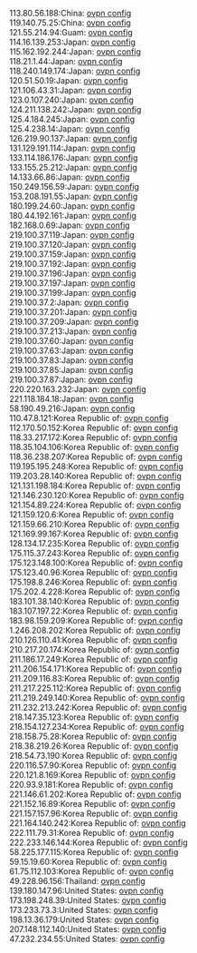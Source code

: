 113.80.56.188:China: [ovpn config](vpn/113_80_56_188.ovpn)  
119.140.75.25:China: [ovpn config](vpn/119_140_75_25.ovpn)  
121.55.214.94:Guam: [ovpn config](vpn/121_55_214_94.ovpn)  
114.16.139.253:Japan: [ovpn config](vpn/114_16_139_253.ovpn)  
115.162.192.244:Japan: [ovpn config](vpn/115_162_192_244.ovpn)  
118.21.1.44:Japan: [ovpn config](vpn/118_21_1_44.ovpn)  
118.240.149.174:Japan: [ovpn config](vpn/118_240_149_174.ovpn)  
120.51.50.19:Japan: [ovpn config](vpn/120_51_50_19.ovpn)  
121.106.43.31:Japan: [ovpn config](vpn/121_106_43_31.ovpn)  
123.0.107.240:Japan: [ovpn config](vpn/123_0_107_240.ovpn)  
124.211.138.242:Japan: [ovpn config](vpn/124_211_138_242.ovpn)  
125.4.184.245:Japan: [ovpn config](vpn/125_4_184_245.ovpn)  
125.4.238.14:Japan: [ovpn config](vpn/125_4_238_14.ovpn)  
126.219.90.137:Japan: [ovpn config](vpn/126_219_90_137.ovpn)  
131.129.191.114:Japan: [ovpn config](vpn/131_129_191_114.ovpn)  
133.114.186.176:Japan: [ovpn config](vpn/133_114_186_176.ovpn)  
133.155.25.212:Japan: [ovpn config](vpn/133_155_25_212.ovpn)  
14.133.66.86:Japan: [ovpn config](vpn/14_133_66_86.ovpn)  
150.249.156.59:Japan: [ovpn config](vpn/150_249_156_59.ovpn)  
153.208.191.55:Japan: [ovpn config](vpn/153_208_191_55.ovpn)  
180.199.24.60:Japan: [ovpn config](vpn/180_199_24_60.ovpn)  
180.44.192.161:Japan: [ovpn config](vpn/180_44_192_161.ovpn)  
182.168.0.69:Japan: [ovpn config](vpn/182_168_0_69.ovpn)  
219.100.37.119:Japan: [ovpn config](vpn/219_100_37_119.ovpn)  
219.100.37.120:Japan: [ovpn config](vpn/219_100_37_120.ovpn)  
219.100.37.159:Japan: [ovpn config](vpn/219_100_37_159.ovpn)  
219.100.37.192:Japan: [ovpn config](vpn/219_100_37_192.ovpn)  
219.100.37.196:Japan: [ovpn config](vpn/219_100_37_196.ovpn)  
219.100.37.197:Japan: [ovpn config](vpn/219_100_37_197.ovpn)  
219.100.37.199:Japan: [ovpn config](vpn/219_100_37_199.ovpn)  
219.100.37.2:Japan: [ovpn config](vpn/219_100_37_2.ovpn)  
219.100.37.201:Japan: [ovpn config](vpn/219_100_37_201.ovpn)  
219.100.37.209:Japan: [ovpn config](vpn/219_100_37_209.ovpn)  
219.100.37.213:Japan: [ovpn config](vpn/219_100_37_213.ovpn)  
219.100.37.60:Japan: [ovpn config](vpn/219_100_37_60.ovpn)  
219.100.37.63:Japan: [ovpn config](vpn/219_100_37_63.ovpn)  
219.100.37.83:Japan: [ovpn config](vpn/219_100_37_83.ovpn)  
219.100.37.85:Japan: [ovpn config](vpn/219_100_37_85.ovpn)  
219.100.37.87:Japan: [ovpn config](vpn/219_100_37_87.ovpn)  
220.220.163.232:Japan: [ovpn config](vpn/220_220_163_232.ovpn)  
221.118.184.18:Japan: [ovpn config](vpn/221_118_184_18.ovpn)  
58.190.49.216:Japan: [ovpn config](vpn/58_190_49_216.ovpn)  
110.47.8.121:Korea Republic of: [ovpn config](vpn/110_47_8_121.ovpn)  
112.170.50.152:Korea Republic of: [ovpn config](vpn/112_170_50_152.ovpn)  
118.33.217.172:Korea Republic of: [ovpn config](vpn/118_33_217_172.ovpn)  
118.35.104.106:Korea Republic of: [ovpn config](vpn/118_35_104_106.ovpn)  
118.36.238.207:Korea Republic of: [ovpn config](vpn/118_36_238_207.ovpn)  
119.195.195.248:Korea Republic of: [ovpn config](vpn/119_195_195_248.ovpn)  
119.203.28.140:Korea Republic of: [ovpn config](vpn/119_203_28_140.ovpn)  
121.131.198.184:Korea Republic of: [ovpn config](vpn/121_131_198_184.ovpn)  
121.146.230.120:Korea Republic of: [ovpn config](vpn/121_146_230_120.ovpn)  
121.154.89.224:Korea Republic of: [ovpn config](vpn/121_154_89_224.ovpn)  
121.159.120.6:Korea Republic of: [ovpn config](vpn/121_159_120_6.ovpn)  
121.159.66.210:Korea Republic of: [ovpn config](vpn/121_159_66_210.ovpn)  
121.169.99.167:Korea Republic of: [ovpn config](vpn/121_169_99_167.ovpn)  
128.134.17.235:Korea Republic of: [ovpn config](vpn/128_134_17_235.ovpn)  
175.115.37.243:Korea Republic of: [ovpn config](vpn/175_115_37_243.ovpn)  
175.123.148.100:Korea Republic of: [ovpn config](vpn/175_123_148_100.ovpn)  
175.123.40.96:Korea Republic of: [ovpn config](vpn/175_123_40_96.ovpn)  
175.198.8.246:Korea Republic of: [ovpn config](vpn/175_198_8_246.ovpn)  
175.202.4.228:Korea Republic of: [ovpn config](vpn/175_202_4_228.ovpn)  
183.101.38.140:Korea Republic of: [ovpn config](vpn/183_101_38_140.ovpn)  
183.107.197.22:Korea Republic of: [ovpn config](vpn/183_107_197_22.ovpn)  
183.98.159.209:Korea Republic of: [ovpn config](vpn/183_98_159_209.ovpn)  
1.246.208.202:Korea Republic of: [ovpn config](vpn/1_246_208_202.ovpn)  
210.126.110.41:Korea Republic of: [ovpn config](vpn/210_126_110_41.ovpn)  
210.217.20.174:Korea Republic of: [ovpn config](vpn/210_217_20_174.ovpn)  
211.186.17.249:Korea Republic of: [ovpn config](vpn/211_186_17_249.ovpn)  
211.206.154.171:Korea Republic of: [ovpn config](vpn/211_206_154_171.ovpn)  
211.209.116.83:Korea Republic of: [ovpn config](vpn/211_209_116_83.ovpn)  
211.217.225.112:Korea Republic of: [ovpn config](vpn/211_217_225_112.ovpn)  
211.219.249.140:Korea Republic of: [ovpn config](vpn/211_219_249_140.ovpn)  
211.232.213.242:Korea Republic of: [ovpn config](vpn/211_232_213_242.ovpn)  
218.147.35.123:Korea Republic of: [ovpn config](vpn/218_147_35_123.ovpn)  
218.154.127.234:Korea Republic of: [ovpn config](vpn/218_154_127_234.ovpn)  
218.158.75.28:Korea Republic of: [ovpn config](vpn/218_158_75_28.ovpn)  
218.38.219.26:Korea Republic of: [ovpn config](vpn/218_38_219_26.ovpn)  
218.54.73.190:Korea Republic of: [ovpn config](vpn/218_54_73_190.ovpn)  
220.116.57.90:Korea Republic of: [ovpn config](vpn/220_116_57_90.ovpn)  
220.121.8.169:Korea Republic of: [ovpn config](vpn/220_121_8_169.ovpn)  
220.93.9.181:Korea Republic of: [ovpn config](vpn/220_93_9_181.ovpn)  
221.146.61.202:Korea Republic of: [ovpn config](vpn/221_146_61_202.ovpn)  
221.152.16.89:Korea Republic of: [ovpn config](vpn/221_152_16_89.ovpn)  
221.157.157.96:Korea Republic of: [ovpn config](vpn/221_157_157_96.ovpn)  
221.164.140.242:Korea Republic of: [ovpn config](vpn/221_164_140_242.ovpn)  
222.111.79.31:Korea Republic of: [ovpn config](vpn/222_111_79_31.ovpn)  
222.233.146.144:Korea Republic of: [ovpn config](vpn/222_233_146_144.ovpn)  
58.225.177.115:Korea Republic of: [ovpn config](vpn/58_225_177_115.ovpn)  
59.15.19.60:Korea Republic of: [ovpn config](vpn/59_15_19_60.ovpn)  
61.75.112.103:Korea Republic of: [ovpn config](vpn/61_75_112_103.ovpn)  
49.228.96.156:Thailand: [ovpn config](vpn/49_228_96_156.ovpn)  
139.180.147.96:United States: [ovpn config](vpn/139_180_147_96.ovpn)  
173.198.248.39:United States: [ovpn config](vpn/173_198_248_39.ovpn)  
173.233.73.3:United States: [ovpn config](vpn/173_233_73_3.ovpn)  
198.13.36.179:United States: [ovpn config](vpn/198_13_36_179.ovpn)  
207.148.112.140:United States: [ovpn config](vpn/207_148_112_140.ovpn)  
47.232.234.55:United States: [ovpn config](vpn/47_232_234_55.ovpn)  
